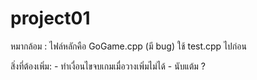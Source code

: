 # project01

หมากล้อม : 
    ไฟล์หลักคือ GoGame.cpp (มี bug)
    ใช้ test.cpp ไปก่อน

สิ่งที่ต้องเพิ่ม: 
    - ทำเงื่อนไขจบเกมเมื่อวางเพิ่มไม่ได้
    - นับแต้ม ?
        